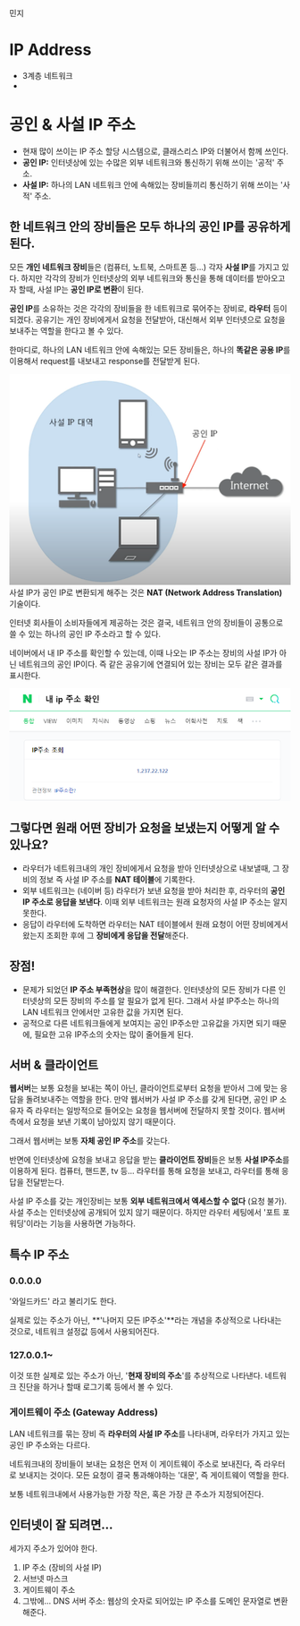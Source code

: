 민지

# IP Address
- 3계층 네트워크
- 

# 공인 & 사설 IP 주소

- 현재 많이 쓰이는 IP 주소 할당 시스템으로, 클래스리스 IP와 더불어서 함께 쓰인다.
- **공인 IP:** 인터넷상에 있는 수많은 외부 네트워크와 통신하기 위해 쓰이는 '공적' 주소.
- **사설 IP:** 하나의 LAN 네트워크 안에 속해있는 장비들끼리 통신하기 위해 쓰이는 '사적' 주소.

## 한 네트워크 안의 장비들은 모두 하나의 공인 IP를 공유하게 된다.

모든 **개인 네트워크 장비**들은 (컴퓨터, 노트북, 스마트폰 등...) 각자 **사설 IP**를 가지고 있다. 하지만 각각의 장비가 인터넷상의 외부 네트워크와 통신을 통해 데이터를 받아오고자 할때, 사설 IP는 **공인 IP로 변환**이 된다.

**공인 IP**를 소유하는 것은 각각의 장비들을 한 네트워크로 묶어주는 장비로, **라우터** 등이 되겠다. 공유기는 개인 장비에게서 요청을 전달받아, 대신해서 외부 인터넷으로 요청을 보내주는 역할을 한다고 볼 수 있다.

한마디로, 하나의 LAN 네트워크 안에 속해있는 모든 장비들은, 하나의 **똑같은 공용 IP**를 이용해서 request를 내보내고 response를 전달받게 된다.

![](./img/04-private-public.png)
사설 IP가 공인 IP로 변환되게 해주는 것은 **NAT (Network Address Translation)** 기술이다.

인터넷 회사들이 소비자들에게 제공하는 것은 결국, 네트워크 안의 장비들이 공통으로 쓸 수 있는 하나의 공인 IP 주소라고 할 수 있다.

네이버에서 내 IP 주소를 확인할 수 있는데, 이때 나오는 IP 주소는 장비의 사설 IP가 아닌 네트워크의 공인 IP이다. 즉 같은 공유기에 연결되어 있는 장비는 모두 같은 결과를 표시한다.

![](./img/04-naver-ip.png)

## 그렇다면 원래 어떤 장비가 요청을 보냈는지 어떻게 알 수 있나요?

- 라우터가 네트워크내의 개인 장비에게서 요청을 받아 인터넷상으로 내보낼때, 그 장비의 정보 즉 사설 IP 주소를 **NAT 테이블**에 기록한다.
- 외부 네트워크는 (네이버 등) 라우터가 보낸 요청을 받아 처리한 후, 라우터의 **공인 IP 주소로 응답을 보낸다**. 이때 외부 네트워크는 원래 요청자의 사설 IP 주소는 알지 못한다.
- 응답이 라우터에 도착하면 라우터는 NAT 테이블에서 원래 요청이 어떤 장비에게서 왔는지 조회한 후에 그 **장비에게 응답을 전달**해준다.

## 장점!

- 문제가 되었던 **IP 주소 부족현상**을 많이 해결한다. 인터넷상의 모든 장비가 다른 인터넷상의 모든 장비의 주소를 알 필요가 없게 된다. 그래서 사설 IP주소는 하나의 LAN 네트워크 안에서만 고유한 값을 가지면 된다.
- 공적으로 다른 네트워크들에게 보여지는 공인 IP주소만 고유값을 가지면 되기 때문에, 필요한 고유 IP주소의 숫자는 많이 줄어들게 된다.

## 서버 & 클라이언트

**웹서버**는 보통 요청을 보내는 쪽이 아닌, 클라이언트로부터 요청을 받아서 그에 맞는 응답을 돌려보내주는 역할을 한다. 만약 웹서버가 사설 IP 주소를 갖게 된다면, 공인 IP 소유자 즉 라우터는 일방적으로 들어오는 요청을 웹서버에 전달하지 못할 것이다. 웹서버측에서 요청을 보낸 기록이 남아있지 않기 때문이다. 

그래서 웹서버는 보통 **자체 공인 IP 주소**를 갖는다.

반면에 인터넷상에 요청을 보내고 응답을 받는 **클라이언트 장비**들은 보통 **사설 IP주소**를 이용하게 된다.  컴퓨터, 핸드폰, tv 등... 라우터를 통해 요청을 보내고, 라우터를 통해 응답을 전달받는다.

사설 IP 주소를 갖는 개인장비는 보통 **외부 네트워크에서 엑세스할 수 없다** (요청 불가). 사설 주소는 인터넷상에 공개되어 있지 않기 때문이다. 하지만 라우터 세팅에서 '포트 포워딩'이라는 기능을 사용하면 가능하다.

## 특수 IP 주소

### 0.0.0.0

'와일드카드' 라고 불리기도 한다.

실제로 있는 주소가 아닌, **'나머지 모든 IP주소'**라는 개념을 추상적으로 나타내는 것으로, 네트워크 설정값 등에서 사용되어진다.

### 127.0.0.1~

이것 또한 실제로 있는 주소가 아닌, '**현재 장비의 주소**'를 추상적으로 나타낸다. 네트워크 진단을 하거나 할때 로그기록 등에서 볼 수 있다.

### 게이트웨이 주소 (Gateway Address)

LAN 네트워크를 묶는 장비 즉 **라우터의 사설 IP 주소**를 나타내며, 라우터가 가지고 있는 공인 IP 주소와는 다르다.

네트워크내의 장비들이 보내는 요청은 먼저 이 게이트웨이 주소로 보내진다, 즉 라우터로 보내지는 것이다. 모든 요청이 결국 통과해야하는 '대문', 즉 게이트웨이 역할을 한다.

보통 네트워크내에서 사용가능한 가장 작은, 혹은 가장 큰 주소가 지정되어진다.

## 인터넷이 잘 되려면...

세가지 주소가 있어야 한다.

1. IP 주소 (장비의 사설 IP)
2. 서브넷 마스크 
3. 게이트웨이 주소
4. 그밖에... DNS 서버 주소: 웹상의 숫자로 되어있는 IP 주소를 도메인 문자열로 변환해준다.
